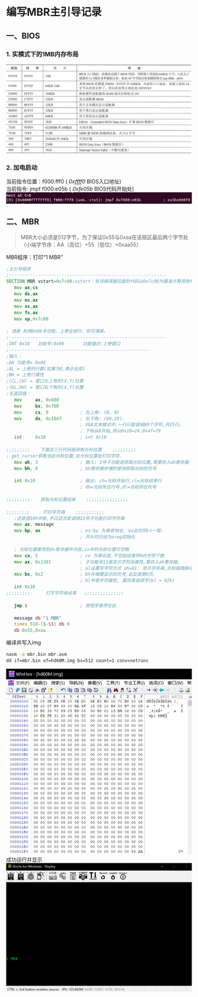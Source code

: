 # 编写MBR主引导记录
## 一、BIOS
### 1. 实模式下的1MB内存布局
![实模式下的内存布局](pic/2.1_1.jpg)
### 2. 加电启动
当前指令位置：f000:fff0 ( *0xffff0* BIOS入口地址)  
当前指令: jmpf f000:e05b  ( *0xfe05b* BIOS代码开始处)
![t0状态](pic/2.1_2.jpg)

## 二、MBR
> MBR大小必须是512字节，为了保证0x55与0xaa在该扇区最后两个字节处（小端字节序：AA（高位）+55（低位）=0xaa55）

MBR程序：打印“1 MBR”
```asm {.line-numbers}
;主引导程序 
;------------------------------------------------------------
SECTION MBR vstart=0x7c00;vstart：告诉编译器后面的代码以0x7c00为基准计算其他地址，用于其他程序将该程序加载到0x7c00后的正常使用       
   mov ax,cs      
   mov ds,ax
   mov es,ax
   mov ss,ax
   mov fs,ax
   mov sp,0x7c00

; 清屏 利用0x06号功能，上卷全部行，则可清屏。
; -----------------------------------------------------------
;INT 0x10   功能号:0x06	   功能描述:上卷窗口
;------------------------------------------------------
;输入：
;AH 功能号= 0x06
;AL = 上卷的行数(如果为0,表示全部)
;BH = 上卷行属性
;(CL,CH) = 窗口左上角的(X,Y)位置
;(DL,DH) = 窗口右下角的(X,Y)位置
;无返回值：
   mov     ax, 0x600
   mov     bx, 0x700
   mov     cx, 0            ; 左上角: (0, 0)
   mov     dx, 0x184f       ; 右下角: (80,25),
			                ; VGA文本模式中,一行只能容纳80个字符,共25行。
			                ; 下标从0开始,所以0x18=24,0x4f=79
   int     0x10             ; int 0x10

;;;;;;;;;    下面这三行代码是获取光标位置    ;;;;;;;;;
;.get_cursor获取当前光标位置,在光标位置处打印字符.
   mov ah, 3                ; 输入: 3号子功能是获取光标位置,需要存入ah寄存器
   mov bh, 0		        ; bh寄存器存储的是待获取光标的页号

   int 0x10	                ; 输出: ch=光标开始行,cl=光标结束行
                            ; dh=光标所在行号,dl=光标所在列号

;;;;;;;;;    获取光标位置结束    ;;;;;;;;;;;;;;;;

;;;;;;;;;     打印字符串    ;;;;;;;;;;;
   ;还是用10h中断,不过这次是调用13号子功能打印字符串
   mov ax, message 
   mov bp, ax               ; es:bp 为串首地址, es此时同cs一致，
                            ; 开头时已经为sreg初始化

   ; 光标位置要用到dx寄存器中内容,cx中的光标位置可忽略
   mov cx, 5                ; cx 为串长度,不包括结束符0的字符个数
   mov ax, 0x1301	        ; 子功能号13是显示字符及属性,要存入ah寄存器,
			                ; al设置写字符方式 ah=01: 显示字符串,光标跟随移动
   mov bx, 0x2		        ; bh存储要显示的页号,此处是第0页,
			                ; bl中是字符属性, 属性黑底绿字(bl = 02h)
   int 0x10	
;;;;;;;;;      打字字符串结束	 ;;;;;;;;;;;;;;;

   jmp $                    ; 使程序悬停在此

   message db "1 MBR"
   times 510-($-$$) db 0
   db 0x55,0xaa
```
编译并写入img
```cmd
nasm -o mbr.bin mbr.asm
dd if=mbr.bin of=hd60M.img bs=512 count=1 conv=notrunc
```
![img写入内容](pic/2.2_1.jpg)
成功运行并显示
![进入MBR](pic/2.2_2.jpg)
